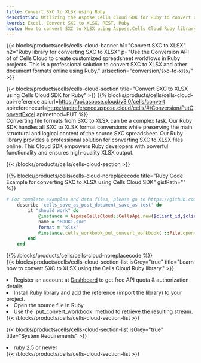 ```yaml
---
title: Convert SXC to XLSX using Ruby 
description: Utilizing the Aspose.Cells Cloud SDK for Ruby to convert a SXC format file to a XLSX format file. 
kwords: Excel, Convert SXC to XLSX, REST, Ruby
howto: How to convert SXC to XLSX using Aspose.Cells Cloud Ruby library.
---
```



{{< blocks/products/cells/cells-cloud-banner h1="Convert SXC to XLSX" h2="Ruby library for converting SXC to XLSX" p="Use the Conversion API of of Cells Cloud to create customized spreadsheet workflows in Ruby projects. This is a professional solution to convert SXC to XLSX and other document formats online using Ruby." urlsection="conversion/sxc-to-xlsx/" >}}

{{< blocks/products/cells/cells-cloud-section  title="Convert SXC to XLSX using Cells Cloud SDK for Ruby" >}}
{{% blocks/products/cells/cells-cloud-api-reference  apiurl=https://api.aspose.cloud/v3.0/cells/convert  apireferenceurl=https://apireference.aspose.cloud/cells/#/Conversion/PutConvertExcel  apimethod=PUT %}}
<br/>
Converting file formats from SXC to XLSX can be a complex task. Our Ruby SDK handles all SXC to XLSX format conversions while preserving the main structural and logical content of the source SXC spreadsheet. Our Ruby library provides a professional solution for converting SXC to XLSX files online. This Cloud SDK empowers Ruby developers with powerful functionality and ensures high-quality XLSX output.

{{< /blocks/products/cells/cells-cloud-section >}}

{{% blocks/products/cells/cells-cloud-noreplacecode title="Ruby Code Example for converting SXC to XLSX using Cells Cloud SDK" gistPath="" %}}
 
```ruby
# For complete examples and data files, please go to https://github.com/aspose-cells-cloud/aspose-cells-cloud-ruby/
    describe 'cells_save_as_post_document_save_as test' do
        it "should work" do
            @instance = AsposeCellsCloud::CellsApi.new($client_id,$client_secret,"v3.0","https://api.aspose.cloud/")
            name = "BOOK1.sxc"
            format = 'xlsx'
            @instance.cells_workbook_put_convert_workbook( ::File.open(File.expand_path("data/"+name),"r")  {|io| io.read(io.size) },{:format=>format})     
        end
    end
```
 
{{% /blocks/products/cells/cells-cloud-noreplacecode  %}}
<br/>
{{< blocks/products/cells/cells-cloud-section-list isGrey="true"  title="Learn how to convert SXC to XLSX using the Cells Cloud Ruby library." >}}
<li>Register an account at <a href="https://dashboard.aspose.cloud/">Dashboard</a> to get free API quota & authorization details</li>
<li>Install Ruby library and add the reference (import the library) to your project.</li>
<li>Open the source file in Ruby.</li>
<li>Use the `put_convert_workbook` method to retrieve the resulting stream.</li>
{{< /blocks/products/cells/cells-cloud-section-list >}}

{{< blocks/products/cells/cells-cloud-section-list isGrey="true"  title="System Requirements" >}}
<li>ruby 2.5 or newer</li>
{{< /blocks/products/cells/cells-cloud-section-list >}}

